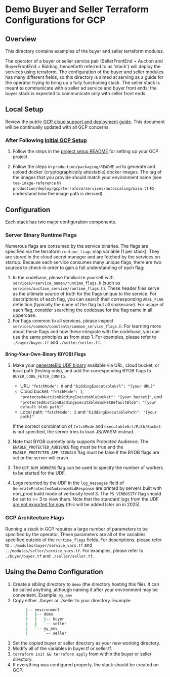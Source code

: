 # Demo Buyer and Seller Terraform Configurations for GCP

## Overview

This directory contains examples of the buyer and seller terraform modules.

The operator of a buyer or seller service pair (SellerFrontEnd + Auction and BuyerFrontEnd + Bidding, henceforth referred to as 'stack') will deploy
the services using terraform. The configuration of the buyer and seller modules has many different fields, so this directory is aimed at serving as a
guide for the operator trying to bring up a fully functioning stack. The seller stack is meant to communicate with a seller ad service and buyer front
ends; the buyer stack is expected to communicate only with seller front ends.

## Local Setup

Review the public
[GCP cloud support and deployment guide](https://github.com/privacysandbox/fledge-docs/blob/main/bidding_auction_services_gcp_guide.md). This document
will be continually updated with all GCP concerns.

### After Following [Initial GCP Setup](https://github.com/privacysandbox/fledge-docs/blob/main/bidding_auction_services_gcp_guide.md#guide-package-deploy-and-run-a-service)

1. Follow the steps in the [project setup README](./project_setup_utils/README.md) for setting up your GCP project.

2. Follow the steps in `production/packaging/README.md` to generate and upload docker (cryptographically attestable) docker images. The tag of the
   images that you provide should match your environment name (see `tee-image-reference` in
   `production/deploy/gcp/terraform/services/autoscaling/main.tf` to understand how the image path is derived).

## Configuration

Each stack has two major configuration components.

### Server Binary Runtime Flags

Numerous flags are consumed by the service binaries. The flags are specified via the terraform `runtime_flags` map variable (1 per stack). They are
stored in the cloud secret manager and are fetched by the services on startup. Because each service consumes many unique flags, there are two sources
to check in order to gain a full understanding of each flag:

1. In the codebase, please familiarize yourself with `services/<service_name>/runtime_flags.h` (such as `services/auction_service/runtime_flags.h`).
   These header files serve as the ultimate source of truth for the flags unique to the service. For descriptions of each flag, you can search their
   corresponding `ABSL_FLAG` definition (typically the name of the flag but all snakecase). For usage of each flag, consider searching the codebase
   for the flag name in all uppercase.
1. For flags common to all services, please inspect `services/common/constants/common_service_flags.h`. For learning more about these flags and how
   these integrate with the codebase, you can use the same principles as from step 1. For examples, please refer to `./buyer/buyer.tf` and
   `./seller/seller.tf`.

#### Bring-Your-Own-Binary (BYOB) Flags

1. Make your
   [generateBid UDF binary](https://github.com/privacysandbox/protected-auction-services-docs/blob/main/bidding_auction_services_api.md#generatebid-binary-spec)
   available via URL, cloud bucket, or local path (testing only), and add the corresponding BYOB flags to `BUYER_CODE_FETCH_CONFIG`.

   - URL: `"fetchMode": 0` and `"biddingExecutableUrl": "[your URL]"`
   - Cloud bucket: `"fetchMode": 1`, `"protectedAuctionBiddingExecutableBucket": "[your bucket]"`, and
     `"protectedAuctionBiddingExecutableBucketDefaultBlob": "[your default blob path]"`
   - Local path: `"fetchMode": 2` and `"biddingExecutablePath": "[your path]"`

   If the correct combination of `fetchMode` and `executableUrl/Path/Bucket` is not specified, the server tries to load JS/WASM instead.

1. Note that BYOB currently only supports Protected Audience. The `ENABLE_PROTECTED_AUDIENCE` flag must be true and the `ENABLE_PROTECTED_APP_SIGNALS`
   flag must be false if the BYOB flags are set or the server will crash.
1. The `UDF_NUM_WORKERS` flag can be used to specify the number of workers to be started for the UDF.
1. Logs returned by the UDF in the `log_messages` field of `GenerateProtectedAudienceBidResponse` are printed by servers built with non_prod build
   mode at verbosity level 3. The `PS_VERBOSITY` flag should be set to >= 3 to view them. Note that the standard logs from the UDF
   [are not exported for now](https://github.com/privacysandbox/data-plane-shared-libraries/blob/main/docs/roma/byob/sdk/docs/udf/Communication%20Interface.md#standard-output-stdout)
   (this will be added later on in 2025).

### GCP Architecture Flags

Running a stack in GCP requires a large number of parameters to be specified by the operator. These parameters are all of the variables specified
outside of the `runtime_flags` fields. For descriptions, please refer to `../modules/buyer/service_vars.tf` and `../modules/seller/service_vars.tf`.
For examples, please refer to `./buyer/buyer.tf` and `./seller/seller.tf`.

## Using the Demo Configuration

1.  Create a sibling directory to `demo` (the directory hosting this file). It can be called anything, although naming it after your environment may
    be convenient. Example: `my_env`
1.  Copy either ./buyer or ./seller to your directory. Example:

```bash
         |-- environment
         |   |-- demo
         |   |   |-- buyer
         |   |   `-- seller
         |   `-- my_env
         |       `-- seller
```

1.  Set the copied buyer or seller directory as your new working directory.
1.  Modify all of the variables in buyer.tf or seller.tf.
1.  `terraform init && terraform apply` from within the buyer or seller directory.
1.  If everything was configured properly, the stack should be created on GCP.
